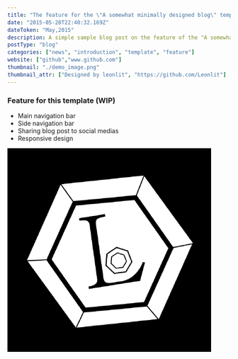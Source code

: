 ```yaml
---
title: "The feature for the \"A somewhat minimally designed blog\" template"
date: "2015-05-28T22:40:32.169Z"
dateToken: "May,2015"
description: A simple sample blog post on the feature of the "A somewhat minimally designed blog" template
postType: "blog"
categories: ["news", "introduction", "template", "feature"]
website: ["github","www.github.com"]
thumbnail: "./demo_image.png"
thumbnail_attr: ["Designed by leonlit", "https://github.com/Leonlit"]
---
```


### Feature for this template (WIP)
 - Main navigation bar
 - Side navigation bar
 - Sharing blog post to social medias
 - Responsive design

![test](./leon.png)